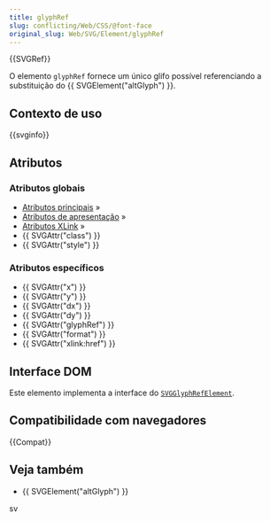 ```yaml
---
title: glyphRef
slug: conflicting/Web/CSS/@font-face
original_slug: Web/SVG/Element/glyphRef
---
```


{{SVGRef}}

O elemento `glyphRef` fornece um único glifo possível referenciando a substituição do {{ SVGElement("altGlyph") }}.

## Contexto de uso

{{svginfo}}

## Atributos

### Atributos globais

- [Atributos principais](/pt-BR/docs/SVG/Attribute#core) »
- [Atributos de apresentação](/pt-BR/docs/SVG/Attribute#presentation) »
- [Atributos XLink](/pt-BR/docs/SVG/Attribute#xlink) »
- {{ SVGAttr("class") }}
- {{ SVGAttr("style") }}

### Atributos específicos

- {{ SVGAttr("x") }}
- {{ SVGAttr("y") }}
- {{ SVGAttr("dx") }}
- {{ SVGAttr("dy") }}
- {{ SVGAttr("glyphRef") }}
- {{ SVGAttr("format") }}
- {{ SVGAttr("xlink:href") }}

## Interface DOM

Este elemento implementa a interface do [`SVGGlyphRefElement`](/pt-BR/docs/DOM/SVGGlyphRefElement).

## Compatibilidade com navegadores

{{Compat}}

## Veja também

- {{ SVGElement("altGlyph") }}

sv
